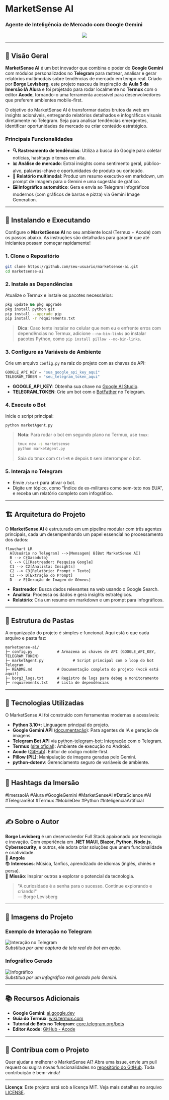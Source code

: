 
# **MarketSense AI**

### **Agente de Inteligência de Mercado com Google Gemini**

<p align="center">
  <img src="https://img.shields.io/badge/MarketSenseAI-Estratégias%20de%20Mercado%20com%20IA-7209b7?style=for-the-badge&logo=python&logoColor=white"/>
</p>


---

## **📌 Visão Geral**

**MarketSense AI** é um bot inovador que combina o poder do **Google Gemini** com módulos personalizados no **Telegram** para rastrear, analisar e gerar relatórios multimodais sobre tendências de mercado em tempo real. Criado por **Borge Levisberg**, este projeto nasceu da inspiração da **Aula 5 da Imersão IA Alura** e foi projetado para rodar localmente no **Termux** com o editor **Acode**, tornando-o uma ferramenta acessível para desenvolvedores que preferem ambientes mobile-first.

O objetivo do MarketSense AI é transformar dados brutos da web em insights acionáveis, entregando relatórios detalhados e infográficos visuais diretamente no Telegram. Seja para analisar tendências emergentes, identificar oportunidades de mercado ou criar conteúdo estratégico.

### **Principais Funcionalidades**
- **🔍 Rastreamento de tendências**: Utiliza a busca do Google para coletar notícias, hashtags e temas em alta.
- **📊 Análise de mercado**: Extrai insights como sentimento geral, público-alvo, palavras-chave e oportunidades de produto ou conteúdo.
- **📝 Relatório multimodal**: Produz um resumo executivo em markdown, um prompt de imagem para o Gemini e uma sugestão de gráfico.
- **🖼️ Infográfico automático**: Gera e envia ao Telegram infográficos modernos (com gráficos de barras e pizza) via Gemini Image Generation.

---

## **🚀 Instalando e Executando**

Configure o **MarketSense AI** no seu ambiente local (Termux + Acode) com os passos abaixo. As instruções são detalhadas para garantir que até iniciantes possam começar rapidamente!

### **1. Clone o Repositório**
```bash
git clone https://github.com/seu-usuario/marketsense-ai.git
cd marketsense-ai
```

### **2. Instale as Dependências**
Atualize o Termux e instale os pacotes necessários:
```bash
pkg update && pkg upgrade
pkg install python git
pip install --upgrade pip
pip install -r requirements.txt
```

> **Dica**: Caso tente instalar no celular que nem eu e enfrente erros com dependências no Termux, adicione `--no-bin-links` ao instalar pacotes Python, como `pip install pillow --no-bin-links`.

### **3. Configure as Variáveis de Ambiente**
Crie um arquivo `config.py` na raiz do projeto com as chaves de API:
```python
GOOGLE_API_KEY = "sua_google_api_key_aqui"
TELEGRAM_TOKEN = "seu_telegram_token_aqui"
```
- **GOOGLE_API_KEY**: Obtenha sua chave no [Google AI Studio](https://aistudio.google.com/).
- **TELEGRAM_TOKEN**: Crie um bot com o [BotFather](https://t.me/BotFather) no Telegram.

### **4. Execute o Bot**
Inicie o script principal:
```bash
python marketAgent.py
```

> **Nota**: Para rodar o bot em segundo plano no Termux, use `tmux`:  
> ```bash  
> tmux new -s marketsense  
> python marketAgent.py  
> ```
> Saia do tmux com `Ctrl+B` e depois `D` sem interromper o bot.

### **5. Interaja no Telegram**
- Envie `/start` para ativar o bot.
- Digite um tópico, como "Índice de ex-militares como sem-teto nos EUA", e receba um relatório completo com infográfico.

---

## **🏗️ Arquitetura do Projeto**

O **MarketSense AI** é estruturado em um pipeline modular com três agentes principais, cada um desempenhando um papel essencial no processamento dos dados:

```mermaid
flowchart LR
  A[Usuário no Telegram] -->|Mensagem| B[Bot MarketSense AI]
  B --> C{Gasoduto}
  C --> C1[Rastreador: Pesquisa Google]
  C1 --> C2[Analista: Insights]
  C2 --> C3[Relatório: Prompt + Texto]
  C3 --> D[Extração do Prompt]
  D --> E[Geração de Imagem de Gêmeos]
```

- **Rastreador**: Busca dados relevantes na web usando o Google Search.
- **Analista**: Processa os dados e gera insights estratégicos.
- **Relatório**: Cria um resumo em markdown e um prompt para infográficos.

---

## **📁 Estrutura de Pastas**

A organização do projeto é simples e funcional. Aqui está o que cada arquivo e pasta faz:

```
marketsense-ai/
├─ config.py           # Armazena as chaves de API (GOOGLE_API_KEY, TELEGRAM_TOKEN)
├─ marketAgent.py             # Script principal com o loop do bot Telegram
├─ README.md           # Documentação completa do projeto (você está aqui!)
├─ borg3_logs.txt      # Registro de logs para debug e monitoramento
├─ requirements.txt    # Lista de dependências 
```

---

## **🔧 Tecnologias Utilizadas**

O MarketSense AI foi construído com ferramentas modernas e acessíveis:

- **Python 3.10+**: Linguagem principal do projeto.
- **Google Gemini API** ([documentação](https://ai.google.dev/docs)): Para agentes de IA e geração de imagens.
- **Telegram Bot API** via [python-telegram-bot](https://python-telegram-bot.org/): Integração com o Telegram.
- **Termux** ([site oficial](https://termux.com/)): Ambiente de execução no Android.
- **Acode** ([GitHub](https://github.com/deadlyjack/Acode)): Editor de código mobile-first.
- **Pillow (PIL)**: Manipulação de imagens geradas pelo Gemini.
- **python-dotenv**: Gerenciamento seguro de variáveis de ambiente.

---

## **🎯 Hashtags da Imersão**

#ImersaoIA #Alura #GoogleGemini #MarketSenseAI #DataScience #AI #TelegramBot #Termux #MobileDev #Python #InteligenciaArtificial

---

## **✍️ Sobre o Autor**

**Borge Levisberg** é um desenvolvedor Full Stack apaixonado por tecnologia e inovação. Com experiência em **.NET MAUI**, **Blazor**, **Python**, **Node.js**, **Cybersecurity**, e outros, ele adora criar soluções que unem funcionalidade e criatividade.  
📍 **Angola**  
📚 **Interesses**: Música, fanfics, aprendizado de idiomas (inglês, chinês e persa).  
🚀 **Missão**: Inspirar outros a explorar o potencial da tecnologia.

> "A curiosidade é a senha para o sucesso. Continue explorando e criando!"  
> — Borge Levisberg

---

## **📸 Imagens do Projeto**

### **Exemplo de Interação no Telegram**
![Interação no Telegram](assets/print1.png)  
*Substitua por uma captura de tela real do bot em ação.*

### **Infográfico Gerado**
![Infográfico](assets/print2.png)  
*Substitua por um infográfico real gerado pelo Gemini.*

---

## **📚 Recursos Adicionais**

- **Google Gemini**: [ai.google.dev](https://ai.google.dev/)
- **Guia do Termux**: [wiki.termux.com](https://wiki.termux.com/)
- **Tutorial de Bots no Telegram**: [core.telegram.org/bots](https://core.telegram.org/bots)
- **Editor Acode**: [GitHub - Acode](https://github.com/deadlyjack/Acode)

---

## **🤝 Contribua com o Projeto**

Quer ajudar a melhorar o MarketSense AI? Abra uma issue, envie um pull request ou sugira novas funcionalidades no [repositório do GitHub](https://github.com/borgelevisberg17/MarketSenseIA). Toda contribuição é bem-vinda!

---

**Licença**: Este projeto está sob a licença MIT. Veja mais detalhes no arquivo [LICENSE](LICENSE).

